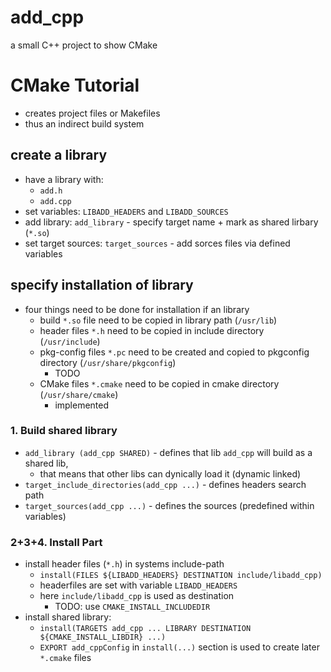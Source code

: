 # add_cpp
a small C++ project to show CMake

# CMake Tutorial
- creates project files or Makefiles
- thus an indirect build system

## create a library
- have a library with:
  - `add.h`
  - `add.cpp`
- set variables: `LIBADD_HEADERS` and `LIBADD_SOURCES`
- add library:
  `add_library` - specify target name + mark as shared lirbary (`*.so`)
- set target sources:
  `target_sources` - add sorces files via defined variables
## specify installation of library
- four things need to be done for installation if an library
  - build `*.so` file need to be copied in library path (`/usr/lib`)
  - header files `*.h` need to be copied in include directory (`/usr/include`)
  - pkg-config files `*.pc` need to be created and copied to pkgconfig directory (`/usr/share/pkgconfig`)
    - TODO
  - CMake files `*.cmake` need to be copied in cmake directory (`/usr/share/cmake`)
    - implemented
### 1. Build shared library
- `add_library (add_cpp SHARED)` - defines that lib `add_cpp` will build as a shared lib,
  - that means that other libs can dynically load it (dynamic linked)
- `target_include_directories(add_cpp ...)` - defines headers search path
- `target_sources(add_cpp ...)` - defines the sources (predefined within variables)
### 2+3+4. Install Part
- install header files (`*.h`) in systems include-path
  - `install(FILES ${LIBADD_HEADERS} DESTINATION include/libadd_cpp)`
  -  headerfiles are set with variable `LIBADD_HEADERS`
  - here `include/libadd_cpp` is used as destination
    - TODO: use `CMAKE_INSTALL_INCLUDEDIR`
- install shared library:
  - `install(TARGETS add_cpp ... LIBRARY DESTINATION ${CMAKE_INSTALL_LIBDIR} ...)`
  - `EXPORT add_cppConfig` in `install(...)` section is used to create later `*.cmake` files

